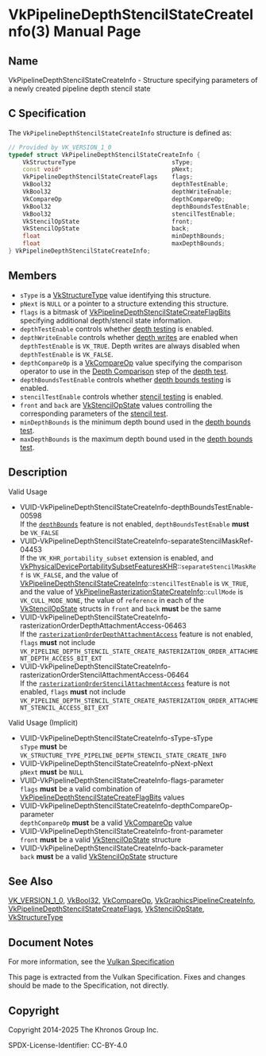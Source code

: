 # VkPipelineDepthStencilStateCreateInfo(3) Manual Page

## Name

VkPipelineDepthStencilStateCreateInfo - Structure specifying parameters of a newly created pipeline depth stencil state



## [](#_c_specification)C Specification

The `VkPipelineDepthStencilStateCreateInfo` structure is defined as:

```c++
// Provided by VK_VERSION_1_0
typedef struct VkPipelineDepthStencilStateCreateInfo {
    VkStructureType                           sType;
    const void*                               pNext;
    VkPipelineDepthStencilStateCreateFlags    flags;
    VkBool32                                  depthTestEnable;
    VkBool32                                  depthWriteEnable;
    VkCompareOp                               depthCompareOp;
    VkBool32                                  depthBoundsTestEnable;
    VkBool32                                  stencilTestEnable;
    VkStencilOpState                          front;
    VkStencilOpState                          back;
    float                                     minDepthBounds;
    float                                     maxDepthBounds;
} VkPipelineDepthStencilStateCreateInfo;
```

## [](#_members)Members

- `sType` is a [VkStructureType](https://registry.khronos.org/vulkan/specs/latest/man/html/VkStructureType.html) value identifying this structure.
- `pNext` is `NULL` or a pointer to a structure extending this structure.
- `flags` is a bitmask of [VkPipelineDepthStencilStateCreateFlagBits](https://registry.khronos.org/vulkan/specs/latest/man/html/VkPipelineDepthStencilStateCreateFlagBits.html) specifying additional depth/stencil state information.
- `depthTestEnable` controls whether [depth testing](https://registry.khronos.org/vulkan/specs/latest/html/vkspec.html#fragops-depth) is enabled.
- `depthWriteEnable` controls whether [depth writes](https://registry.khronos.org/vulkan/specs/latest/html/vkspec.html#fragops-depth-write) are enabled when `depthTestEnable` is `VK_TRUE`. Depth writes are always disabled when `depthTestEnable` is `VK_FALSE`.
- `depthCompareOp` is a [VkCompareOp](https://registry.khronos.org/vulkan/specs/latest/man/html/VkCompareOp.html) value specifying the comparison operator to use in the [Depth Comparison](https://registry.khronos.org/vulkan/specs/latest/html/vkspec.html#fragops-depth-comparison) step of the [depth test](https://registry.khronos.org/vulkan/specs/latest/html/vkspec.html#fragops-depth).
- `depthBoundsTestEnable` controls whether [depth bounds testing](https://registry.khronos.org/vulkan/specs/latest/html/vkspec.html#fragops-dbt) is enabled.
- `stencilTestEnable` controls whether [stencil testing](https://registry.khronos.org/vulkan/specs/latest/html/vkspec.html#fragops-stencil) is enabled.
- `front` and `back` are [VkStencilOpState](https://registry.khronos.org/vulkan/specs/latest/man/html/VkStencilOpState.html) values controlling the corresponding parameters of the [stencil test](https://registry.khronos.org/vulkan/specs/latest/html/vkspec.html#fragops-stencil).
- `minDepthBounds` is the minimum depth bound used in the [depth bounds test](https://registry.khronos.org/vulkan/specs/latest/html/vkspec.html#fragops-dbt).
- `maxDepthBounds` is the maximum depth bound used in the [depth bounds test](https://registry.khronos.org/vulkan/specs/latest/html/vkspec.html#fragops-dbt).

## [](#_description)Description

Valid Usage

- [](#VUID-VkPipelineDepthStencilStateCreateInfo-depthBoundsTestEnable-00598)VUID-VkPipelineDepthStencilStateCreateInfo-depthBoundsTestEnable-00598  
  If the [`depthBounds`](https://registry.khronos.org/vulkan/specs/latest/html/vkspec.html#features-depthBounds) feature is not enabled, `depthBoundsTestEnable` **must** be `VK_FALSE`
- [](#VUID-VkPipelineDepthStencilStateCreateInfo-separateStencilMaskRef-04453)VUID-VkPipelineDepthStencilStateCreateInfo-separateStencilMaskRef-04453  
  If the `VK_KHR_portability_subset` extension is enabled, and [VkPhysicalDevicePortabilitySubsetFeaturesKHR](https://registry.khronos.org/vulkan/specs/latest/man/html/VkPhysicalDevicePortabilitySubsetFeaturesKHR.html)::`separateStencilMaskRef` is `VK_FALSE`, and the value of [VkPipelineDepthStencilStateCreateInfo](https://registry.khronos.org/vulkan/specs/latest/man/html/VkPipelineDepthStencilStateCreateInfo.html)::`stencilTestEnable` is `VK_TRUE`, and the value of [VkPipelineRasterizationStateCreateInfo](https://registry.khronos.org/vulkan/specs/latest/man/html/VkPipelineRasterizationStateCreateInfo.html)::`cullMode` is `VK_CULL_MODE_NONE`, the value of `reference` in each of the [VkStencilOpState](https://registry.khronos.org/vulkan/specs/latest/man/html/VkStencilOpState.html) structs in `front` and `back` **must** be the same
- [](#VUID-VkPipelineDepthStencilStateCreateInfo-rasterizationOrderDepthAttachmentAccess-06463)VUID-VkPipelineDepthStencilStateCreateInfo-rasterizationOrderDepthAttachmentAccess-06463  
  If the [`rasterizationOrderDepthAttachmentAccess`](https://registry.khronos.org/vulkan/specs/latest/html/vkspec.html#features-rasterizationOrderDepthAttachmentAccess) feature is not enabled, `flags` **must** not include `VK_PIPELINE_DEPTH_STENCIL_STATE_CREATE_RASTERIZATION_ORDER_ATTACHMENT_DEPTH_ACCESS_BIT_EXT`
- [](#VUID-VkPipelineDepthStencilStateCreateInfo-rasterizationOrderStencilAttachmentAccess-06464)VUID-VkPipelineDepthStencilStateCreateInfo-rasterizationOrderStencilAttachmentAccess-06464  
  If the [`rasterizationOrderStencilAttachmentAccess`](https://registry.khronos.org/vulkan/specs/latest/html/vkspec.html#features-rasterizationOrderStencilAttachmentAccess) feature is not enabled, `flags` **must** not include `VK_PIPELINE_DEPTH_STENCIL_STATE_CREATE_RASTERIZATION_ORDER_ATTACHMENT_STENCIL_ACCESS_BIT_EXT`

Valid Usage (Implicit)

- [](#VUID-VkPipelineDepthStencilStateCreateInfo-sType-sType)VUID-VkPipelineDepthStencilStateCreateInfo-sType-sType  
  `sType` **must** be `VK_STRUCTURE_TYPE_PIPELINE_DEPTH_STENCIL_STATE_CREATE_INFO`
- [](#VUID-VkPipelineDepthStencilStateCreateInfo-pNext-pNext)VUID-VkPipelineDepthStencilStateCreateInfo-pNext-pNext  
  `pNext` **must** be `NULL`
- [](#VUID-VkPipelineDepthStencilStateCreateInfo-flags-parameter)VUID-VkPipelineDepthStencilStateCreateInfo-flags-parameter  
  `flags` **must** be a valid combination of [VkPipelineDepthStencilStateCreateFlagBits](https://registry.khronos.org/vulkan/specs/latest/man/html/VkPipelineDepthStencilStateCreateFlagBits.html) values
- [](#VUID-VkPipelineDepthStencilStateCreateInfo-depthCompareOp-parameter)VUID-VkPipelineDepthStencilStateCreateInfo-depthCompareOp-parameter  
  `depthCompareOp` **must** be a valid [VkCompareOp](https://registry.khronos.org/vulkan/specs/latest/man/html/VkCompareOp.html) value
- [](#VUID-VkPipelineDepthStencilStateCreateInfo-front-parameter)VUID-VkPipelineDepthStencilStateCreateInfo-front-parameter  
  `front` **must** be a valid [VkStencilOpState](https://registry.khronos.org/vulkan/specs/latest/man/html/VkStencilOpState.html) structure
- [](#VUID-VkPipelineDepthStencilStateCreateInfo-back-parameter)VUID-VkPipelineDepthStencilStateCreateInfo-back-parameter  
  `back` **must** be a valid [VkStencilOpState](https://registry.khronos.org/vulkan/specs/latest/man/html/VkStencilOpState.html) structure

## [](#_see_also)See Also

[VK\_VERSION\_1\_0](https://registry.khronos.org/vulkan/specs/latest/man/html/VK_VERSION_1_0.html), [VkBool32](https://registry.khronos.org/vulkan/specs/latest/man/html/VkBool32.html), [VkCompareOp](https://registry.khronos.org/vulkan/specs/latest/man/html/VkCompareOp.html), [VkGraphicsPipelineCreateInfo](https://registry.khronos.org/vulkan/specs/latest/man/html/VkGraphicsPipelineCreateInfo.html), [VkPipelineDepthStencilStateCreateFlags](https://registry.khronos.org/vulkan/specs/latest/man/html/VkPipelineDepthStencilStateCreateFlags.html), [VkStencilOpState](https://registry.khronos.org/vulkan/specs/latest/man/html/VkStencilOpState.html), [VkStructureType](https://registry.khronos.org/vulkan/specs/latest/man/html/VkStructureType.html)

## [](#_document_notes)Document Notes

For more information, see the [Vulkan Specification](https://registry.khronos.org/vulkan/specs/latest/html/vkspec.html#VkPipelineDepthStencilStateCreateInfo)

This page is extracted from the Vulkan Specification. Fixes and changes should be made to the Specification, not directly.

## [](#_copyright)Copyright

Copyright 2014-2025 The Khronos Group Inc.

SPDX-License-Identifier: CC-BY-4.0
